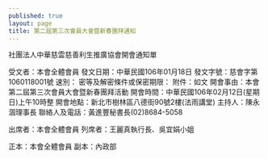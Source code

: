 ```yaml
---
published: true
layout: page
title: 第二屆第三次會員大會暨新春團拜通知
---
```

社團法人中華慈雲慈善利生推廣協會開會通知單




受文者：本會全體會員
發文日期：中華民國106年01月18日
發文字號：慈會字第1060118001號
速別：
密等及解密條件或保密期限：
附件：如文
開會事由：本會第二屆第三次會員大會暨新春團拜活動
開會時間：中華民國106年02月12日(星期日)上午10時整
開會地點：新北市樹林區八德街90號2樓(法雨講堂)
主持人：陳永涸理事長
聯絡人及電話：黃進豐秘書長(02)8684-5058

出席者：本會全體會員
列席者：王麗真執行長、吳宜娟小姐

正本：本會全體會員
副本：內政部

